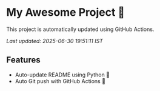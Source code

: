 # My Awesome Project 🚀

This project is automatically updated using GitHub Actions.

_Last updated: 2025-06-30 19:51:11 IST_

## Features
- Auto-update README using Python 🐍
- Auto Git push with GitHub Actions 🤖
